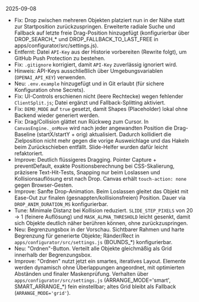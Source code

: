2025-09-08
- Fix: Drop zwischen mehreren Objekten platziert nun in der Nähe statt zur Startposition zurückzuspringen. Erweiterte radiale Suche und Fallback auf letzte freie Drag-Position hinzugefügt (konfigurierbar über DROP_SEARCH_* und DROP_FALLBACK_TO_LAST_FREE in apps/configurator/src/settings.js).
- Entfernt: Datei `API-Key` aus der Historie vorbereiten (Rewrite folgt), um GitHub Push Protection zu bestehen.
- Fix: `.gitignore` korrigiert, damit `API-Key` zuverlässig ignoriert wird.
- Hinweis: API-Keys ausschließlich über Umgebungsvariablen (`OPENAI_API_KEY`) verwenden.
 - Neu: `.env.example` hinzugefügt und in Git erlaubt (für sichere Konfiguration ohne Secrets).
 - Fix: UI-Controls erschienen nicht (leere Rechtecke) wegen fehlender `ClientSplit.js`; Datei ergänzt und Fallback-Splitting aktiviert.
 - Fix: `DEMO_MODE` auf `true` gesetzt, damit Shapes (Placeholder) lokal ohne Backend wieder generiert werden.
- Fix: Drag/Collision glättet nun Rückweg zum Cursor. In `CanvasEngine._onMove` wird nach jeder angewandten Position die Drag-Baseline (startX/startY + orig) aktualisiert. Dadurch kollidiert die Zielposition nicht mehr gegen die vorige Ausweichlage und das Hakeln beim Zurückschieben entfällt. Slide-Helfer wurden dafür leicht refaktoriert.
- Improve: Deutlich flüssigeres Dragging. Pointer Capture + preventDefault, exakte Positionsberechnung bei CSS-Skalierung, präzisere Text-Hit-Tests, Snapping nur beim Loslassen und Kollisionsauflösung erst nach Drop. Canvas erhält `touch-action: none` gegen Browser-Gesten.
- Improve: Sanfte Drop-Animation. Beim Loslassen gleitet das Objekt mit Ease-Out zur finalen (gesnappten/kollisionsfreien) Position. Dauer via `DROP_ANIM_DURATION_MS` konfigurierbar.
 - Tune: Minimale Distanz bei Kollision reduziert. `SLIDE_STEP_PIXELS` von 20 → 1 (feinere Auflösung) und `MASK_ALPHA_THRESHOLD` leicht gesenkt, damit sich Objekte deutlich näher berühren können, ohne zurückzuspringen.
- Neu: Begrenzungsbox in der Vorschau. Sichtbarer Rahmen und harte Begrenzung für generierte Objekte; Ränder/Rect in `apps/configurator/src/settings.js` (BOUNDS_*) konfigurierbar.
 - Neu: "Ordnen"-Button. Verteilt alle Objekte gleichmäßig als Grid innerhalb der Begrenzungsbox.
 - Improve: "Ordnen" nutzt jetzt ein smartes, iteratives Layout. Elemente werden dynamisch ohne Überlappungen angeordnet, mit optimierten Abständen und finaler Maskenprüfung. Verhalten über `apps/configurator/src/settings.js` (ARRANGE_MODE='smart', SMART_ARRANGE_*) fein einstellbar; altes Grid bleibt als Fallback (`ARRANGE_MODE='grid'`).
